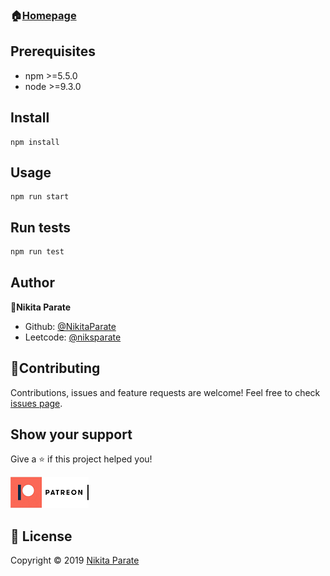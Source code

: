 ### 🏠[Homepage](https://github.com/nikitaparate193/Nikita-Parate)

## **Prerequisites**

* npm >=5.5.0
* node >=9.3.0

## **Install**
```
npm install
``` 

## **Usage**
```
npm run start
```

## **Run tests**
```bash
npm run test
```




## **Author**

👤**Nikita Parate**

 * Github: [@NikitaParate](https://github.com/nikitaparate193/Nikita-Parate)
 * Leetcode: [@niksparate](https://leetcode.com/niksparate2/)

## 🤝**Contributing**

Contributions, issues and feature requests are welcome!
Feel free to check [issues page](https://docs.github.com/en/communities/setting-up-your-project-for-healthy-contributions/setting-guidelines-for-repository-contributors).

## **Show your support**

Give a ⭐ if this project helped you!

![patreon](patron.png)


## 📝 **License**

Copyright ©️ 2019 [Nikita Parate](https://github.com/nikitaparate193/Nikita-Parate)



